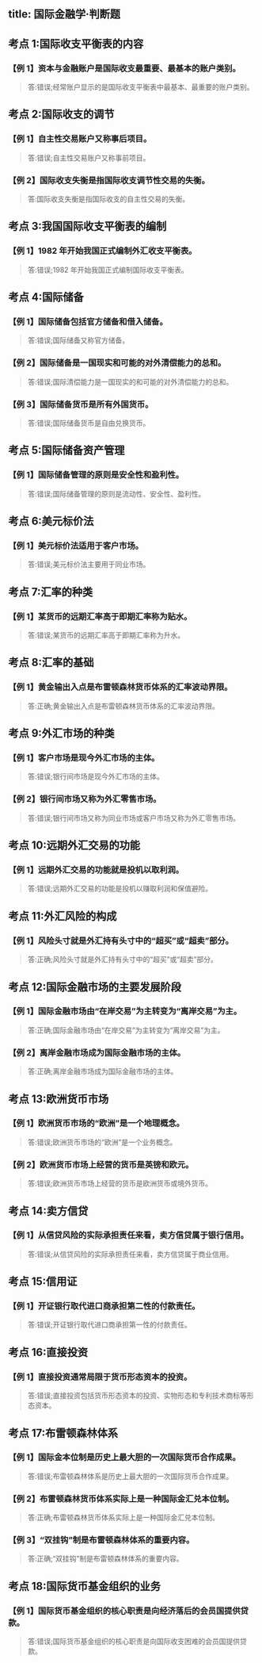 title: 国际金融学·判断题
------------------------------------
<!-- zh-CN:+ -->
## 考点 1:国际收支平衡表的内容
### 【例 1】资本与金融账户是国际收支最重要、最基本的账户类别。
> 答:错误;经常账户显示的是国际收支平衡表中最基本、最重要的账户类别。

## 考点 2:国际收支的调节
### 【例 1】自主性交易账户又称事后项目。
> 答:错误;自主性交易账户又称事前项目。
### 【例 2】国际收支失衡是指国际收支调节性交易的失衡。 
> 答:国际收支失衡是指国际收支的自主性交易的失衡。

## 考点 3:我国国际收支平衡表的编制
### 【例 1】1982 年开始我国正式编制外汇收支平衡表。 
> 答:错误;1982 年开始我国正式编制国际收支平衡表。

## 考点 4:国际储备
### 【例 1】国际储备包括官方储备和借入储备。 
> 答:错误;国际储备又称官方储备。
### 【例 2】国际储备是一国现实和可能的对外清偿能力的总和。 
> 答:错误;国际清偿能力是一国现实的和可能的对外清偿能力的总和。 
### 【例 3】国际储备货币是所有外国货币。
> 答:错误;国际储备货币是自由兑换货币。

## 考点 5:国际储备资产管理
### 【例 1】国际储备管理的原则是安全性和盈利性。
> 答:错误;国际储备管理的原则是流动性、安全性、盈利性。

## 考点 6:美元标价法
### 【例 1】美元标价法适用于客户市场。 
> 答:错误;美元标价法主要用于同业市场。

## 考点 7:汇率的种类
### 【例 1】某货币的远期汇率高于即期汇率称为贴水。 
> 答:错误;某货币的远期汇率高于即期汇率称为升水。

## 考点 8:汇率的基础
### 【例 1】黄金输出入点是布雷顿森林货币体系的汇率波动界限。 
> 答:正确;黄金输出入点是布雷顿森林货币体系的汇率波动界限。

## 考点 9:外汇市场的种类
### 【例 1】客户市场是现今外汇市场的主体。
> 答:错误;银行间市场是现今外汇市场的主体。
### 【例 2】银行间市场又称为外汇零售市场。
> 答:错误;银行间市场又称为同业市场或客户市场又称为外汇零售市场。

## 考点 10:远期外汇交易的功能
### 【例 1】远期外汇交易的功能就是投机以取利润。
> 答:错误;远期外汇交易的功能是投机以赚取利润和保值避险。

## 考点 11:外汇风险的构成
### 【例 1】风险头寸就是外汇持有头寸中的“超买”或“超卖”部分。 
> 答:正确;风险头寸就是外汇持有头寸中的“超买”或“超卖”部分。

## 考点 12:国际金融市场的主要发展阶段
### 【例 1】国际金融市场由“在岸交易”为主转变为“离岸交易”为主。 
> 答:正确;国际金融市场由“在岸交易”为主转变为“离岸交易”为主。 
### 【例 2】离岸金融市场成为国际金融市场的主体。
> 答:正确;离岸金融市场成为国际金融市场的主体。

## 考点 13:欧洲货币市场
### 【例 1】欧洲货币市场的“欧洲”是一个地理概念。
> 答:错误;欧洲货币市场的“欧洲”是一个业务概念。
### 【例 2】欧洲货币市场上经营的货币是英镑和欧元。
> 答:错误;欧洲货币市场上经营的货币是欧洲货币或境外货币。

## 考点 14:卖方信贷
### 【例 1】从信贷风险的实际承担责任来看，卖方信贷属于银行信用。 
> 答:错误;从信贷风险的实际承担责任来看，卖方信贷属于商业信用。

## 考点 15:信用证
### 【例 1】开证银行取代进口商承担第二性的付款责任。 
> 答:错误;开证银行取代进口商承担第一性的付款责任。

## 考点 16:直接投资
### 【例 1】直接投资通常局限于货币形态资本的投资。
> 答:错误;直接投资包括货币形态资本的投资、实物形态和专利技术商标等形态资本。 

## 考点 17:布雷顿森林体系
### 【例 1】国际金本位制是历史上最大胆的一次国际货币合作成果。
> 答:错误;布雷顿森林体系是历史上最大胆的一次国际货币合作成果。
### 【例 2】布雷顿森林货币体系实际上是一种国际金汇兑本位制。
> 答:正确;布雷顿森林货币体系实际上是一种国际金汇兑本位制。
### 【例 3】“双挂钩”制是布雷顿森林体系的重要内容。
> 答:正确;“双挂钩”制是布雷顿森林体系的重要内容。

## 考点 18:国际货币基金组织的业务
### 【例 1】国际货币基金组织的核心职责是向经济落后的会员国提供贷款。 
> 答:错误;国际货币基金组织的核心职责是向国际收支困难的会员国提供贷款。

<!-- zh-CN:- -->
